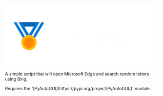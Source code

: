 ![Microsoft Rewards Farmer](https://github.com/PROJECT-CIORBA/Microsoft-Rewards-Farmer/blob/main/Logo/logo.png?raw=true)
<p> A simple script that will open Microsoft Edge and search random letters using Bing.</p>
Requires the '[PyAutoGUI](https://pypi.org/project/PyAutoGUI/)' module.